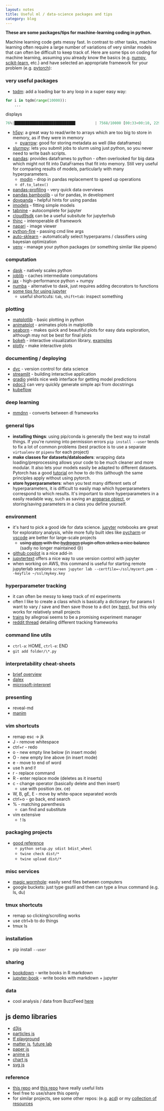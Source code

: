 ```yaml
---
layout: notes
title: Useful ml / data-science packages and tips
category: blog
---
```


**These are some packages/tips for machine-learning coding in python.**

Machine learning code gets messy fast. In contrast to other tasks, machine learning often require a large number of variations of very similar models that can often be difficult to keep track of. Here are some tips on coding for machine learning, assuming you already know the basics (e.g. [numpy](http://www.numpy.org/), [scikit-learn](https://scikit-learn.org/stable/), etc.) and have selected an appropriate framework for your problem (e.g. [pytorch](https://pytorch.org/)):

### very useful packages

- [tqdm](https://github.com/tqdm/tqdm): add a loading bar to any loop in a super easy way:

```python
for i in tqdm(range(10000)):
	...
```
displays 
```python
76%|████████████████████████████         | 7568/10000 [00:33<00:10, 229.00it/s]
```

- [h5py](http://docs.h5py.org/en/stable/): a great way to read/write to arrays which are too big to store in memory, as if they were in memory
   - [pyarrow](https://arrow.apache.org/docs/python/index.html#): good for storing metadata as well (like dataframes)
- [slurmpy](https://github.com/brentp/slurmpy): lets you submit jobs to slurm using just python, so you never need to write bash scripts.
- [pandas](https://pandas.pydata.org/): provides dataframes to python - often overlooked for big data which might not fit into DataFrames that fit into memory. Still very useful for comparing results of models, particularly with many hyperparameters.
  - [modin](https://github.com/modin-project/modin) - drop in pandas replacement to speed up operations
  - `df.to_latex()`
- [pandas-profiling](https://github.com/pandas-profiling/pandas-profiling) - very quick data overviews
- [pandas bamboolib](https://bamboolib.8080labs.com/) - ui for pandas, in development
- [dovpanda](https://github.com/dovpanda-dev/dovpanda) - helpful hints for using pandas
- [imodels](https://github.com/csinva/imodels) - fitting simple models 
- [tabnine](https://github.com/wenmin-wu/jupyter-tabnine?utm_source=share&utm_medium=ios_app&utm_name=iossmf) - autocomplete for jupyter
- [cloud9sdk](https://github.com/c9/core) can be a useful subsitute for jupyterhub
- [thinc](https://github.com/explosion/thinc) - interoperable dl framework
- [napari](https://github.com/napari/napari) - image viewer
- [python-fire](https://github.com/google/python-fire) - passing cmd line args
- [auto-sklearn](https://github.com/automl/auto-sklearn) - automatically select hyperparams / classifiers using bayesian optimization
- [venv](https://docs.python.org/3/library/venv.html) - manage your python packages (or something similar like pipenv)



### computation

- [dask](https://dask.org/) - natively scales python
- [joblib](https://joblib.readthedocs.io/en/latest/) - caches intermediate computations
- [jax](https://github.com/google/jax) - high-performance python + numpy
- [numba](https://numba.pydata.org/) - alternative to dask, just requires adding decorators to functions
- [some tips for using jupyter](https://github.com/NirantK/best-of-jupyter)
  - useful shortcuts: `tab`, `shift+tab`: inspect something



### plotting

- [matplotlib](https://matplotlib.org/) - basic plotting in python
- [animatplot](https://github.com/t-makaro/animatplot) - animates plots in matplotlib
- [seaborn](https://seaborn.pydata.org/) - makes quick and beautiful plots for easy data exploration, although may not be best for final plots
- [bokeh](https://bokeh.pydata.org/en/latest/) - interactive visualization library, [examples](https://github.com/WillKoehrsen/Bokeh-Python-Visualization)  
- [plotly](https://plot.ly/python/offline/) - make interactive plots



### documenting / deploying

- [dvc](https://dvc.org/) - version control for data science
- [streamlit](https://docs.streamlit.io/) - building interactive application
- [gradio](https://github.com/gradio-app/gradio) yields nice web interface for getting model predictions
- [pdoc3](https://pypi.org/project/pdoc3/) can very quickly generate simple api from docstrings
- [kubeflow](https://www.kubeflow.org/)



### deep learning

- [mmdnn](https://github.com/microsoft/MMdnn) - converts between dl frameworks


### general tips

- **installing things**: using pip/conda is generally the best way to install things. If you're running into permission errors `pip install --user` tends to fix a lot of common problems (best practice is to use a separate `virtualenv` or `pipenv` for each project)
- **make classes for datasets/dataloaders**: wrapping data loading/preprocessing allows your code to be much cleaner and more modular. It also lets your models easily be adapted to different datasets. Pytorch has a good [tutorial](https://pytorch.org/tutorials/beginner/data_loading_tutorial.html) on how to do this (although the same principles apply without using pytorch.
- **store hyperparameters**: when you test many different sets of hyperparameters, it is difficult to easily map which hyperparameters correspond to which results. It's important to store hyperparameters in a easily readable way, such as saving an [argparse object](https://docs.python.org/3/library/argparse.html), or storing/saving parameters in a class you define yourself.


### environment

- it's hard to pick a good ide for data science. [jupyter](https://jupyter.org/) notebooks are great for exploratory analysis, while more fully built ides like [pycharm](https://www.jetbrains.com/pycharm/) or [vscode](https://code.visualstudio.com) are better for large-scale projects
  - ~~using [atom](https://atom.io/) with the [hydrogen](https://atom.io/packages/hydrogen) plugin often strikes a nice balance~~ (sadly no longer maintained 😢)
- [github copilot](https://github.com/features/copilot) is a nice add-in
- [jupytertext](https://github.com/mwouts/jupytext) offers a nice way to use version control with jupyter
- when working on AWS, this command is useful for starting remote jupyterlab sessions `screen jupyter lab --certfile=~/ssl/mycert.pem --keyfile ~/ssl/mykey.key`

### hyperparameter tracking

- it can often be messy to keep track of ml experiments
- often I like to create a class which is basically a dictionary for params I want to vary / save and then save those to a dict (ex [here](https://github.com/csinva/cookiecutter-ml-research)), but this only works for relatively small projects
- [trains](https://github.com/allegroai/trains) by allegroai seems to be a promising experiment manager
- [reddit thread](https://www.reddit.com/r/MachineLearning/comments/bx0apm/d_how_do_you_manage_your_machine_learning/) detailing different tracking frameworks

### command line utils

- `ctrl-a`: HOME, `ctrl-e`: END
- `git add folder/\*.py`

### interpretability cheat-sheets

- [brief overview](https://csinva.io/notes/cheat_sheets/interp.svg?sanitize=True)
- [dalex](https://github.com/pbiecek/DALEX) 
- [microsoft-interpret](https://github.com/microsoft/interpret)

### presenting

- reveal-md
- [manim](https://docs.manim.community/en/stable/installation/versions.html?highlight=OpenGL#which-version-to-use)

### vim shortcuts

- remap esc -> jk
- J - remove whitespace
- ctrl+r - redo
- o - new empty line below (in insert mode)
- O - new empty line above (in insert mode)
- e - move to end of word
- use h and l!
- r - replace command
- R - enter replace mode (deletes as it inserts)
- c - change operator (basically delete and then insert)
  - use with position (ex. ce)
- W, B, gE, E - move by white-space separated words
- ctrl+o - go back, end search
- % - matching parenthesis
  - can find and substitute
- vim extensive
  - ! ls

### packaging projects

- [good reference](https://realpython.com/pypi-publish-python-package/)
  - `python setup.py sdist bdist_wheel`
  - `twine check dist/*`
  - `twine upload dist/*`

### misc services

- [magic wormhole](https://magic-wormhole.readthedocs.io/en/latest/): easily send files between computers
- google buckets: just type gsutil and then can type a linux command (e.g. ls, du)

### tmux shortcuts

- remap so clicking/scrolling works
- use ctrl+b to do things
- tmux ls

### installation

- pip install `--user`

### sharing

- [bookdown](https://bookdown.org/) - write books in R markdown
- [jupyter-book](https://jupyterbook.org/intro.html) - write books with markdown + jupyter

### data

- cool analysis / data from BuzzFeed [here](https://github.com/BuzzFeedNews/everything)

## js demo libraries

- [d3js](https://d3js.org/)
- [particles js](https://vincentgarreau.com/particles.js/)
- [tf playground](https://playground.tensorflow.org/#activation=tanh&batchSize=10&dataset=circle&regDataset=reg-plane&learningRate=0.03&regularizationRate=0&noise=0&networkShape=4,2&seed=0.51365&showTestData=false&discretize=false&percTrainData=50&x=true&y=true&xTimesY=false&xSquared=false&ySquared=false&cosX=false&sinX=false&cosY=false&sinY=false&collectStats=false&problem=classification&initZero=false&hideText=false)
- [matter js](https://github.com/liabru/matter-js), [future lab](https://codepen.io/chiaki_pi/pen/BaWrLOG)
- [paper js](http://paperjs.org/about/)
- [anime js](https://animejs.com/)
- [chart js](https://www.chartjs.org/docs/latest/)
- [svg js](https://github.com/svgdotjs/svg.js)

### reference

- [this repo](https://raw.githubusercontent.com/r0f1/datascience/master/README.md) and [this repo](https://github.com/r0f1/datascience) have really useful lists
- feel free to use/share this openly
- for similar projects, see some other repos: (e.g. [acd](https://github.com/csinva/acd)) or my [collection of resources](https://csinva.github.io/)

